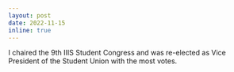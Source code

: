 ```yaml
---
layout: post
date: 2022-11-15
inline: true
---
```


I chaired the 9th IIIS Student Congress and was re-elected as Vice President of the Student Union with the most votes.